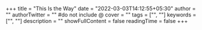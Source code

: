 +++
title = "This Is the Way"
date = "2022-03-03T14:12:55+05:30"
author = ""
authorTwitter = "" #do not include @
cover = ""
tags = ["", ""]
keywords = ["", ""]
description = ""
showFullContent = false
readingTime = false
+++
